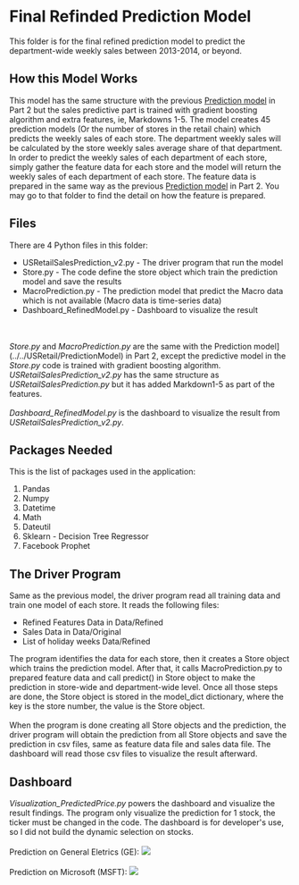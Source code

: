 # Final Refinded Prediction Model
This folder is for the final refined prediction model to predict the department-wide weekly sales between 2013-2014, or beyond.

## How this Model Works
This model has the same structure with the previous [Prediction model](../../USRetail/PredictionModel) in Part 2 but the sales predictive part is trained with gradient boosting algorithm and extra features, ie, Markdowns 1-5. The model creates 45 prediction models (Or the number of stores in the retail chain) which predicts the weekly sales of each store. The department weekly sales will be calculated by the store weekly sales average share of that department. In order to predict the weekly sales of each department of each store, simply gather the feature data for each store and the model will return the weekly sales of each department of each store. The feature data is prepared in the same way as the previous [Prediction model](../../USRetail/PredictionModel) in Part 2. You may go to that folder to find the detail on how the feature is prepared.

## Files
There are 4 Python files in this folder:
<ul>
	<li>USRetailSalesPrediction_v2.py - The driver program that run the model</li>
	<li>Store.py - The code define the store object which train the prediction model and save the results</li>
	<li>MacroPrediction.py - The prediction model that predict the Macro data which is not available (Macro data is time-series data)</li>
	<li>Dashboard_RefinedModel.py - Dashboard to visualize the result</li>
</ul>
<br><br>
<i>Store.py</i> and <i>MacroPrediction.py</i> are the same with the Prediction model](../../USRetail/PredictionModel) in Part 2, except the predictive model in the <i>Store.py</i> code is trained with gradient boosting algorithm. <i>USRetailSalesPrediction_v2.py</i> has the same structure as <i>USRetailSalesPrediction.py</i> but it has added Markdown1-5 as part of the features.
<br><br>
<i>Dashboard_RefinedModel.py</i> is the dashboard to visualize the result from <i>USRetailSalesPrediction_v2.py</i>.

## Packages Needed
This is the list of packages used in the application:
1. Pandas
2. Numpy
3. Datetime
4. Math
5. Dateutil
6. Sklearn - Decision Tree Regressor
7. Facebook Prophet

## The Driver Program
Same as the previous model, the driver program read all training data and train one model of each store. It reads the following files:
<ul>
	<li>Refined Features Data in Data/Refined</li>
	<li>Sales Data in Data/Original</li>
	<li>List of holiday weeks Data/Refined</li>
</ul>
The program identifies the data for each store, then it creates a Store object which trains the prediction model. After that, it calls MacroPrediction.py to prepared feature data and call predict() in Store object to make the prediction in store-wide and department-wide level. Once all those steps are done, the Store object is stored in the model_dict dictionary, where the key is the store number, the value is the Store object.
<br><br>
When the program is done creating all Store objects and the prediction, the driver program will obtain the prediction from all Store objects and save the prediction in csv files, same as feature data file and sales data file. The dashboard will read those csv files to visualize the result afterward.

## Dashboard
<i>Visualization_PredictedPrice.py</i> powers the dashboard and visualize the result findings. The program only visualize the prediction for 1 stock, the ticker must be changed in the code. The dashboard is for developer's use, so I did not build the dynamic selection on stocks. 
<br><br>
Prediction on General Eletrics (GE):
<img src="ge.png">
<br><br>
Prediction on Microsoft (MSFT):
<img src="msft.png">
